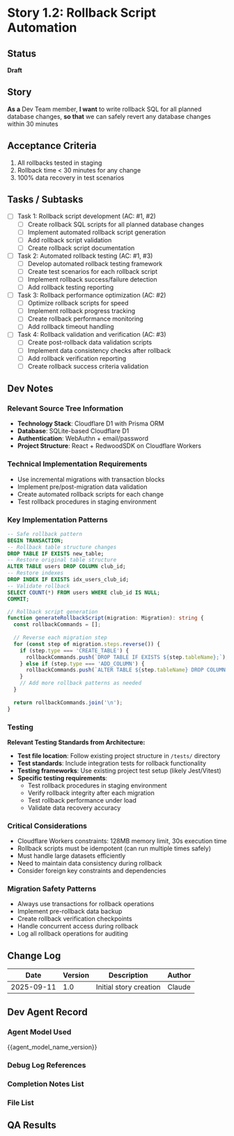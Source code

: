 # Story 1.2: Rollback Script Automation

<!-- Powered by BMAD™ Core -->

## Status
**Draft**

## Story
**As a** Dev Team member,
**I want** to write rollback SQL for all planned database changes,
**so that** we can safely revert any database changes within 30 minutes

## Acceptance Criteria
1. All rollbacks tested in staging
2. Rollback time < 30 minutes for any change
3. 100% data recovery in test scenarios

## Tasks / Subtasks
- [ ] Task 1: Rollback script development (AC: #1, #2)
  - [ ] Create rollback SQL scripts for all planned database changes
  - [ ] Implement automated rollback script generation
  - [ ] Add rollback script validation
  - [ ] Create rollback script documentation
- [ ] Task 2: Automated rollback testing (AC: #1, #3)
  - [ ] Develop automated rollback testing framework
  - [ ] Create test scenarios for each rollback script
  - [ ] Implement rollback success/failure detection
  - [ ] Add rollback testing reporting
- [ ] Task 3: Rollback performance optimization (AC: #2)
  - [ ] Optimize rollback scripts for speed
  - [ ] Implement rollback progress tracking
  - [ ] Create rollback performance monitoring
  - [ ] Add rollback timeout handling
- [ ] Task 4: Rollback validation and verification (AC: #3)
  - [ ] Create post-rollback data validation scripts
  - [ ] Implement data consistency checks after rollback
  - [ ] Add rollback verification reporting
  - [ ] Create rollback success criteria validation

## Dev Notes
### Relevant Source Tree Information
- **Technology Stack**: Cloudflare D1 with Prisma ORM
- **Database**: SQLite-based Cloudflare D1
- **Authentication**: WebAuthn + email/password
- **Project Structure**: React + RedwoodSDK on Cloudflare Workers

### Technical Implementation Requirements
- Use incremental migrations with transaction blocks
- Implement pre/post-migration data validation
- Create automated rollback scripts for each change
- Test rollback procedures in staging environment

### Key Implementation Patterns
```sql
-- Safe rollback pattern
BEGIN TRANSACTION;
-- Rollback table structure changes
DROP TABLE IF EXISTS new_table;
-- Restore original table structure
ALTER TABLE users DROP COLUMN club_id;
-- Restore indexes
DROP INDEX IF EXISTS idx_users_club_id;
-- Validate rollback
SELECT COUNT(*) FROM users WHERE club_id IS NULL;
COMMIT;
```

```typescript
// Rollback script generation
function generateRollbackScript(migration: Migration): string {
  const rollbackCommands = [];
  
  // Reverse each migration step
  for (const step of migration.steps.reverse()) {
    if (step.type === 'CREATE_TABLE') {
      rollbackCommands.push(`DROP TABLE IF EXISTS ${step.tableName};`);
    } else if (step.type === 'ADD_COLUMN') {
      rollbackCommands.push(`ALTER TABLE ${step.tableName} DROP COLUMN ${step.columnName};`);
    }
    // Add more rollback patterns as needed
  }
  
  return rollbackCommands.join('\n');
}
```

### Testing
**Relevant Testing Standards from Architecture:**
- **Test file location**: Follow existing project structure in `/tests/` directory
- **Test standards**: Include integration tests for rollback functionality
- **Testing frameworks**: Use existing project test setup (likely Jest/Vitest)
- **Specific testing requirements**:
  - Test rollback procedures in staging environment
  - Verify rollback integrity after each migration
  - Test rollback performance under load
  - Validate data recovery accuracy

### Critical Considerations
- Cloudflare Workers constraints: 128MB memory limit, 30s execution time
- Rollback scripts must be idempotent (can run multiple times safely)
- Must handle large datasets efficiently
- Need to maintain data consistency during rollback
- Consider foreign key constraints and dependencies

### Migration Safety Patterns
- Always use transactions for rollback operations
- Implement pre-rollback data backup
- Create rollback verification checkpoints
- Handle concurrent access during rollback
- Log all rollback operations for auditing

## Change Log
| Date | Version | Description | Author |
|------|---------|-------------|---------|
| 2025-09-11 | 1.0 | Initial story creation | Claude |

## Dev Agent Record
### Agent Model Used
{{agent_model_name_version}}

### Debug Log References

### Completion Notes List

### File List

## QA Results